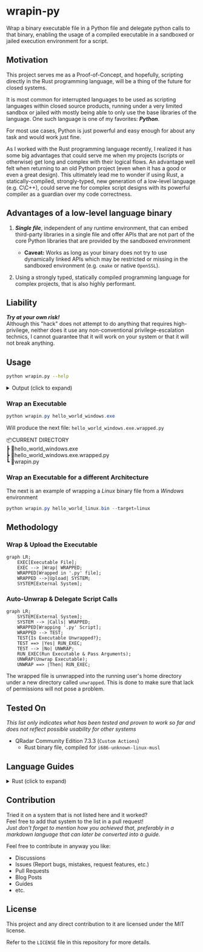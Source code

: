 # wrapin-py

Wrap a binary executable file in a Python file and delegate python calls to that binary, enabling the usage of a compiled executable in a sandboxed or jailed execution environment for a script.

## Motivation

This project serves me as a Proof-of-Concept, and hopefully, scripting directly in the Rust programming language, will be a thing of the future for closed systems.

It is most common for interrupted languages to be used as scripting languages within closed source products, running under a very limited sandbox or jailed with mostly being able to only use the base libraries of the language. One such language is one of my favorites: __*Python*__.

For most use cases, Python is just powerful and easy enough for about any task and would work just fine.

As I worked with the Rust programming language recently, I realized it has some big advantages that could serve me when my projects (scripts or otherwise) get long and complex with their logical flows. An advantage well felt when returning to an old Python project (even when it has a good or even a great design). This ultimately lead me to wonder if using Rust, a statically-compiled, strongly-typed, new generation of a low-level language (e.g. C\C++), could serve me for complex script designs with its powerful compiler as a guardian over my code correctness.

## Advantages of a low-level language binary

1. __*Single file*__, independent of any runtime environment, that can embed third-party libraries in a single file and offer APIs that are not part of the core Python libraries that are provided by the sandboxed environment  
   - __Caveat:__ Works as long as your binary does not try to use dynamically linked APIs which may be restricted or missing in the sandboxed environment (e.g. `cmake` or native `OpenSSL`).

2. Using a strongly typed, statically compiled programming language for complex projects, that is also highly performant.

## Liability

__*Try at your own risk!*__  
Although this "hack" does not attempt to do anything that requires high-privilege, neither does it use any non-conventional privilege-escalation technics, I cannot guarantee that it will work on your system or that it will not break anything.

## Usage

```bash
python wrapin.py --help
```

<details>
<summary>Output (click to expand)</summary>

```text
usage: wrapin.py [-h] [-o OUTPUT] [-t TARGET] binary_file

Wrap a binary file into a Python file container to be used in 
the context of scripting environments that are some what limited to Python and its core libraries.

positional arguments:
  binary_file           The binary file to be wrapped inside the Python file container.

options:
  -h, --help            show this help message and exit
  -o OUTPUT, --output OUTPUT
                        Specify the output path for the Python container file.
  -t TARGET, --target TARGET
                        Specify the target operating system for the binary file: `Windows`, `Linux` or `Darwin`. By
                        default, the current operating system is selected. Mismatch of configurations with the wrapped
                        file will cause a failure in execution and will exit with an error.
```

</details>  

### Wrap an Executable

```powershell
python wrapin.py hello_world_windows.exe
```

Will produce the next file: `hello_world_windows.exe.wrapped.py`

📦CURRENT DIRECTORY  
 ┣ 📜hello_world_windows.exe  
 ┣ 📜hello_world_windows.exe.wrapped.py  
 ┗ 📜wrapin.py

### Wrap an Executable for a different Architecture

The next is an example of wrapping a *Linux* binary file from a *Windows* environment

```powershell
python wrapin.py hello_world_linux.bin --target=linux
```

## Methodology

### Wrap & Upload the Executable

```mermaid
graph LR;
    EXEC[Executable File];
    EXEC --> |Wrap| WRAPPED;
    WRAPPED[Wrapped in '.py' file];
    WRAPPED -->|Upload| SYSTEM;
    SYSTEM[External System];
```

### Auto-Unwrap & Delegate Script Calls

```mermaid
graph LR;
    SYSTEM[External System];
    SYSTEM --> |Calls| WRAPPED;
    WRAPPED[Wrapping '.py' Script];
    WRAPPED --> TEST;
    TEST{Is Executable Unwrapped?};
    TEST ==> |Yes| RUN_EXEC;
    TEST --> |No| UNWRAP;
    RUN_EXEC(Run Executable & Pass Arguments);
    UNWRAP(Unwrap Executable);
    UNWRAP ==> |Then| RUN_EXEC;
```

The wrapped file is unwrapped into the running user's home directory under a new directory called `unwrapped`. This is done to make sure that lack of permissions will not pose a problem.

## Tested On

*This list only indicates what has been tested and proven to work so far and does not reflect possible usability for other systems*

- QRadar Community Edition 7.3.3 (`Custom Actions`)
  - Rust binary file, compiled for  `i686-unknown-linux-musl`

## Language Guides

<details>
<summary>Rust (click to expand)</summary>

### Optimize for Size

Unless you have some very specific requirements, it is recommended for you to optimize your binary for size for the context of scripting.

- Configure `Cargo.toml` to optimize the `--release` build for size  
  - Use `panic = 'abort'` to exit on panic rather than unwind, unless you are catching unwind to recover from panics in your use case

```toml
[profile.release]
panic = 'abort'
codegen-units = 1
incremental = true
lto = true
opt-level = 'z' # Optimize for size
```

### Build to 32-bit Targets, to further reduce Size

Add a 32-bit target to reduce the binary size, unless you are expected to use more than 4 GB RAM or having some other limiting reason to do so.

<details>
<summary>Windows 32-bit (click to expand)</summary>

Add `i686-pc-windows-msvc` to the rustup toolchain

```powershell
rustup target add i686-pc-windows-msvc
```

Build target

```powershell
cargo build --target=i686-pc-windows-msvc --release
```

</details>

<details>
<summary>Linux 32-bit (click to expand)</summary>

Since we are most probably building for a limited jail or sandboxed environment, our best chance is to compile to `musl` instead of `gnu`, since `gnu` is using APIs that are dynamically linked and may be absent within the context of the sandbox.  

### GNU & MUSL

- You can always try `gnu` first and fallback to `musl`  
- Using `musl` requires you to use pure Rust alternative libraries. e.g. replace `rust-native-tls` with `rust-tls`  
- Don't get discouraged using `musl` if your `gnu` binary cannot access dynamically linked libraries; This could also explain why some of your python code is unable to perform certain functionalities as well. With `musl` you can get a chance to overcome these problems.

### Building Proper   

Add `i686-unknown-linux-musl` to the rustup toolchain

```bash
rustup target add i686-unknown-linux-musl
```

Build target

```bash
cargo build --target=i686-unknown-linux-musl --release
```

</details>

</details>

## Contribution  

Tried it on a system that is not listed here and it worked?  
Feel free to add that system to the list in a pull request!  
*Just don't forget to mention how you achieved that, preferably in a markdown language that can later be converted into a guide.*

Feel free to contribute in anyway you like:

- Discussions  
- Issues (Report bugs, mistakes, request features, etc.)  
- Pull Requests  
- Blog Posts  
- Guides  
- etc.  

## License

This project and any direct contribution to it are licensed under the MIT license.

Refer to the `LICENSE` file in this repository for more details.
